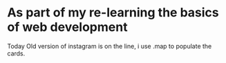 # As part of my re-learning the basics of web development
Today Old version of instagram is on the line, i use .map to populate the cards.